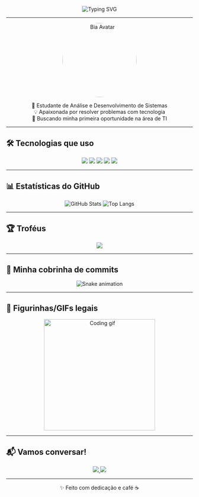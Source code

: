 <!-- Título com efeito digitando -->
<p align="center">
  <img src="https://readme-typing-svg.herokuapp.com?font=Fira+Code&weight=600&size=24&pause=1000&color=F72585&center=true&vCenter=true&random=false&width=500&lines=👋+Olá%2C+eu+sou+a+Bia!;💻+programadora+em+formaçao;🚀+Apaixonada+por+tecnologia+e+código+limpo" alt="Typing SVG" />
</p>

---
<p align="center">
  <img src="https://avatars.githubusercontent.com/biaZ-coder" width="200" style="border-radius:50%" alt="Bia Avatar"/>
</p>



<p align="center">
🌱 Estudante de Análise e Desenvolvimento de Sistemas <br>
💡 Apaixonada por resolver problemas com tecnologia <br>
🚀 Buscando minha primeira oportunidade na área de TI
</p>

---

## 🛠️ Tecnologias que uso

<p align="center">
<img src="https://img.shields.io/badge/Python-3776AB?style=for-the-badge&logo=python&logoColor=white"/>
<img src="https://img.shields.io/badge/HTML5-E34F26?style=for-the-badge&logo=html5&logoColor=white"/>
<img src="https://img.shields.io/badge/CSS3-1572B6?style=for-the-badge&logo=css3&logoColor=white"/>
<img src="https://img.shields.io/badge/JavaScript-F7DF1E?style=for-the-badge&logo=javascript&logoColor=black"/>
<img src="https://img.shields.io/badge/Bootstrap-7952B3?style=for-the-badge&logo=bootstrap&logoColor=white"/>
</p>

---

## 📊 Estatísticas do GitHub

<p align="center">
  <img src="https://github-readme-stats.vercel.app/api?username=biazZ-coder&show_icons=true&theme=radical" alt="GitHub Stats"/>
  <img src="https://github-readme-stats.vercel.app/api/top-langs/?username=biaZ-coder&layout=compact&theme=radical" alt="Top Langs"/>
</p>

---

## 🏆 Troféus

<p align="center"> 
  <img src="https://github-profile-trophy.vercel.app/?username=biaZ-coder&theme=radical&no-frame=true&row=1&column=7" />
</p>

---

## 🐍 Minha cobrinha de commits

<p align="center">
  <img src="https://github.com/biazz-codificador/biazz-codificador/blob/output/github-contribution-grid-snake.svg" alt="Snake animation"/>
</p>

---

## 🎉 Figurinhas/GIFs legais

<p align="center">
  <img src="https://media.giphy.com/media/L1R1tvI9svkIWwpVYr/giphy.gif" width="300" alt="Coding gif"/>

---

## 📬 Vamos conversar!

<p align="center">
<a href="https://www.linkedin.com/in/SEU-LINKEDIN/">
<img src="https://img.shields.io/badge/LinkedIn-0077B5?style=for-the-badge&logo=linkedin&logoColor=white"/>
</a>
<a href="mailto:SEU-EMAIL">
<img src="https://img.shields.io/badge/Email-D14836?style=for-the-badge&logo=gmail&logoColor=white"/>
</a>
</p>

---

<p align="center">✨ Feito com dedicação e café ☕</p>
